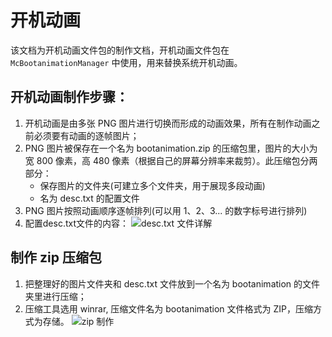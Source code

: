 # 开机动画

该文档为开机动画文件包的制作文档，开机动画文件包在 `McBootanimationManager` 中使用，用来替换系统开机动画。

## 开机动画制作步骤：
1. 开机动画是由多张 PNG 图片进行切换而形成的动画效果，所有在制作动画之前必须要有动画的逐帧图片；
2. PNG 图片被保存在一个名为 bootanimation.zip 的压缩包里，图片的大小为宽 800 像素，高 480 像素（根据自己的屏幕分辨率来裁剪）。此压缩包分两部分：
   - 保存图片的文件夹(可建立多个文件夹，用于展现多段动画)
   - 名为 desc.txt 的配置文件
3. PNG 图片按照动画顺序逐帧排列(可以用 1、2、3... 的数字标号进行排列)
4. 配置desc.txt文件的内容：
   ![desc.txt 文件详解](https://i.loli.net/2021/03/03/c1xH7ClyLwAJ92b.png)

## 制作 zip 压缩包
1. 把整理好的图片文件夹和 desc.txt 文件放到一个名为 bootanimation 的文件夹里进行压缩；
2. 压缩工具选用 winrar, 压缩文件名为 bootanimation 文件格式为 ZIP，压缩方式为存储。
![zip 制作](https://i.loli.net/2021/03/03/4esL6UE5n8vx7Zp.png)
